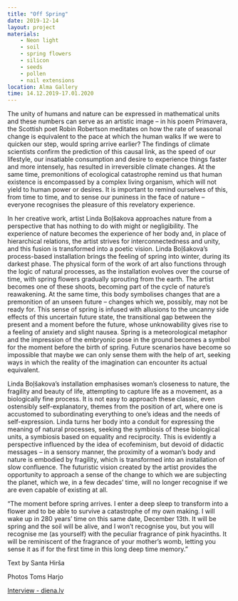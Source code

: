 ```yaml
---
title: "Off Spring"
date: 2019-12-14
layout: project
materials:
    - Neon light
    - soil
    - spring flowers
    - silicon
    - seeds
    - pollen
    - nail extensions
location: Alma Gallery
time: 14.12.2019-17.01.2020
---
```


The unity of humans and nature can be expressed in mathematical units and these numbers can serve as an artistic image – in his poem Primavera, the Scottish poet Robin Robertson meditates on how the rate of seasonal change is equivalent to the pace at which the human walks If we were to quicken our step, would spring arrive earlier? The findings of climate scientists confirm the prediction of this causal link, as the speed of our lifestyle, our insatiable consumption and desire to experience things faster and more intensely, has resulted in irreversible climate changes. At the same time, premonitions of ecological catastrophe remind us that human existence is encompassed by a complex living organism, which will not yield to human power or desires. It is important to remind ourselves of this, from time to time, and to sense our puniness in the face of nature – everyone recognises the pleasure of this revelatory experience. 

In her creative work, artist Linda Boļšakova approaches nature from a perspective that has nothing to do with might or negligibility. The experience of nature becomes the experience of her body and, in place of hierarchical relations, the artist strives for interconnectedness and unity, and this fusion is transformed into a poetic vision. Linda Boļšakova’s process-based installation brings the feeling of spring into winter, during its darkest phase. The physical form of the work of art also functions through the logic of natural processes, as the installation evolves over the course of time, with spring flowers gradually sprouting from the earth. The artist becomes one of these shoots, becoming part of the cycle of nature’s reawakening. At the same time, this body symbolises changes that are a premonition of an unseen future – changes which we, possibly, may not be ready for. 
This sense of spring is infused with allusions to the uncanny side effects of this uncertain future state, the transitional gap between the present and a moment before the future, whose unknowability gives rise to a feeling of anxiety and slight nausea. Spring is a meteorological metaphor and the impression of the embryonic pose in the ground becomes a symbol for the moment before the birth of spring. Future scenarios have become so impossible that maybe we can only sense them with the help of art, seeking ways in which the reality of the imagination can encounter its actual equivalent. 

Linda Boļšakova’s installation emphasises woman’s closeness to nature, the fragility and beauty of life, attempting to capture life as a movement, as a biologically fine process. It is not easy to approach these classic, even ostensibly self-explanatory, themes from the position of art, where one is accustomed to subordinating everything to one’s ideas and the needs of self-expression. Linda turns her body into a conduit for expressing the meaning of natural processes, seeking the symbiosis of these biological units, a symbiosis based on equality and reciprocity. This is evidently a perspective influenced by the idea of ecofeminism, but devoid of didactic messages – in a sensory manner, the proximity of a woman’s body and nature is embodied by fragility, which is transformed into an installation of slow confluence. The futuristic vision created by the artist provides the opportunity to approach a sense of the change to which we are subjecting the planet, which we, in a few decades’ time, will no longer recognise if we are even capable of existing at all. 

“The moment before spring arrives. I enter a deep sleep to transform into a flower and to be able to survive a catastrophe of my own making. I will wake up in 280 years’ time on this same date, December 13th. It will be spring and the soil will be alive, and I won’t recognise you, but you will recognise me (as yourself) with the peculiar fragrance of pink hyacinths. It will be reminiscent of the fragrance of your mother’s womb, letting you sense it as if for the first time in this long deep time memory.” 

Text by Santa Hirša

Photos Toms Harjo

[Interview - diena.lv](https://www.diena.lv/raksts/kd/maksla/nakotnes-ziedu-atminas.-saruna-ar-makslinieci-lindu-bolsakovu-14233355?fbclid=IwAR3otMzX63ckRpPj4TKUV8voy5SKqPDeVEZJQnrFxdppwjoBUGR-7CyVM2I)


